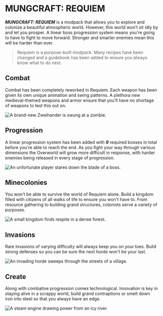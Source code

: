 # MUNGCRAFT: REQUIEM

_**MUNGCRAFT: REQUIEM**_ is a modpack that allows you to explore and colonize a beautiful atmospheric world. However, this world won’t sit idly by and let you prosper. A linear boss progression system means you're going to have to fight to move forward. Stronger and smarter enemies mean this will be harder than ever.

>Requiem is a purpose-built modpack. Many recipes have been changed and a guidebook has been added to ensure you always know what to do next.

## Combat

Combat has been completely reworked in Requiem. Each weapon has been given its own unique animation and 
swing patterns. A plethora new medieval-themed weapons and armor ensure that you’ll have no shortage of weapons to test this out on.

![A brand-new *Zweihander* is swung at a zombie.](https://i.imgur.com/KyXAk48.jpeg)
## Progression

A linear progression system has been added with ***_*9*_*** required bosses in total before you're able to reach the end. As you fight your way through various dimensions the Overworld will grow more difficult in response, with harder enemies being released in every stage of progression.

![An unfortunate player stares down the blade of a boss.](https://i.imgur.com/UFQkBA1.jpg)
## Minecolonies

You won't be able to survive the world of Requiem alone. Build a kingdom filled with citizens of all walks of life to ensure you won't have to. From resource gathering to building grand structures, colonists serve a variety of purposes. 

![A small kingdom finds respite in a dense forest.](https://i.imgur.com/aWMNDkJ.png)
## Invasions
Rare invasions of varying difficulty will always keep you on your toes. Build strong defenses so you can be sure the next horde won't be your last.

![An invading horde sweeps through the streets of a village.](https://i.imgur.com/DB4k4ny.png)
## Create

Along with combative progression comes technological. Innovation is key in staying alive in a scrappy world, build grand contraptions or smelt down iron into steel so that you always have an edge.

![A steam engine drawing power from an icy river.](https://i.imgur.com/W5gkhj8.png)
